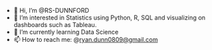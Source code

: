 - 👋 Hi, I’m @RS-DUNNFORD
- 👀 I’m interested in Statistics using Python, R, SQL and visualizing on dashboards such as Tableau. 
- 🌱 I’m currently learning Data Science
- 📫 How to reach me: @ryan.dunn0809@gmail.com 

<!---
RS-DUNNFORD/RS-DUNNFORD is a ✨ special ✨ repository because its `README.md` (this file) appears on your GitHub profile.
You can click the Preview link to take a look at your changes.
--->
